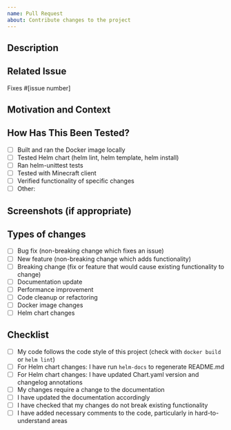 ```yaml
---
name: Pull Request
about: Contribute changes to the project
---
```


## Description
<!-- Provide a brief description of the changes in this PR -->

## Related Issue
<!-- Link to any related issues this PR addresses -->
Fixes #[issue number]

## Motivation and Context
<!-- Why is this change required? What problem does it solve? -->

## How Has This Been Tested?
<!-- Describe the tests you ran to verify your changes -->
- [ ] Built and ran the Docker image locally
- [ ] Tested Helm chart (helm lint, helm template, helm install)
- [ ] Ran helm-unittest tests
- [ ] Tested with Minecraft client
- [ ] Verified functionality of specific changes
- [ ] Other: <!-- Please describe -->

## Screenshots (if appropriate)
<!-- Add screenshots to help explain your changes -->

## Types of changes
<!-- What types of changes does your code introduce? Put an `x` in all the boxes that apply: -->
- [ ] Bug fix (non-breaking change which fixes an issue)
- [ ] New feature (non-breaking change which adds functionality)
- [ ] Breaking change (fix or feature that would cause existing functionality to change)
- [ ] Documentation update
- [ ] Performance improvement
- [ ] Code cleanup or refactoring
- [ ] Docker image changes
- [ ] Helm chart changes

## Checklist
<!-- Go over all the following points, and put an `x` in all the boxes that apply. -->
- [ ] My code follows the code style of this project (check with `docker build` or `helm lint`)
- [ ] For Helm chart changes: I have run `helm-docs` to regenerate README.md
- [ ] For Helm chart changes: I have updated Chart.yaml version and changelog annotations
- [ ] My changes require a change to the documentation
- [ ] I have updated the documentation accordingly
- [ ] I have checked that my changes do not break existing functionality
- [ ] I have added necessary comments to the code, particularly in hard-to-understand areas
